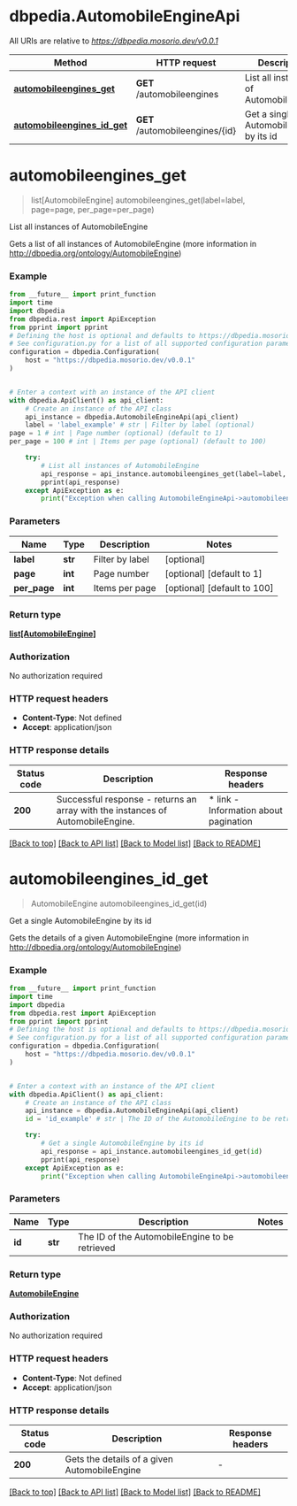 # dbpedia.AutomobileEngineApi

All URIs are relative to *https://dbpedia.mosorio.dev/v0.0.1*

Method | HTTP request | Description
------------- | ------------- | -------------
[**automobileengines_get**](AutomobileEngineApi.md#automobileengines_get) | **GET** /automobileengines | List all instances of AutomobileEngine
[**automobileengines_id_get**](AutomobileEngineApi.md#automobileengines_id_get) | **GET** /automobileengines/{id} | Get a single AutomobileEngine by its id


# **automobileengines_get**
> list[AutomobileEngine] automobileengines_get(label=label, page=page, per_page=per_page)

List all instances of AutomobileEngine

Gets a list of all instances of AutomobileEngine (more information in http://dbpedia.org/ontology/AutomobileEngine)

### Example

```python
from __future__ import print_function
import time
import dbpedia
from dbpedia.rest import ApiException
from pprint import pprint
# Defining the host is optional and defaults to https://dbpedia.mosorio.dev/v0.0.1
# See configuration.py for a list of all supported configuration parameters.
configuration = dbpedia.Configuration(
    host = "https://dbpedia.mosorio.dev/v0.0.1"
)


# Enter a context with an instance of the API client
with dbpedia.ApiClient() as api_client:
    # Create an instance of the API class
    api_instance = dbpedia.AutomobileEngineApi(api_client)
    label = 'label_example' # str | Filter by label (optional)
page = 1 # int | Page number (optional) (default to 1)
per_page = 100 # int | Items per page (optional) (default to 100)

    try:
        # List all instances of AutomobileEngine
        api_response = api_instance.automobileengines_get(label=label, page=page, per_page=per_page)
        pprint(api_response)
    except ApiException as e:
        print("Exception when calling AutomobileEngineApi->automobileengines_get: %s\n" % e)
```

### Parameters

Name | Type | Description  | Notes
------------- | ------------- | ------------- | -------------
 **label** | **str**| Filter by label | [optional] 
 **page** | **int**| Page number | [optional] [default to 1]
 **per_page** | **int**| Items per page | [optional] [default to 100]

### Return type

[**list[AutomobileEngine]**](AutomobileEngine.md)

### Authorization

No authorization required

### HTTP request headers

 - **Content-Type**: Not defined
 - **Accept**: application/json

### HTTP response details
| Status code | Description | Response headers |
|-------------|-------------|------------------|
**200** | Successful response - returns an array with the instances of AutomobileEngine. |  * link - Information about pagination <br>  |

[[Back to top]](#) [[Back to API list]](../README.md#documentation-for-api-endpoints) [[Back to Model list]](../README.md#documentation-for-models) [[Back to README]](../README.md)

# **automobileengines_id_get**
> AutomobileEngine automobileengines_id_get(id)

Get a single AutomobileEngine by its id

Gets the details of a given AutomobileEngine (more information in http://dbpedia.org/ontology/AutomobileEngine)

### Example

```python
from __future__ import print_function
import time
import dbpedia
from dbpedia.rest import ApiException
from pprint import pprint
# Defining the host is optional and defaults to https://dbpedia.mosorio.dev/v0.0.1
# See configuration.py for a list of all supported configuration parameters.
configuration = dbpedia.Configuration(
    host = "https://dbpedia.mosorio.dev/v0.0.1"
)


# Enter a context with an instance of the API client
with dbpedia.ApiClient() as api_client:
    # Create an instance of the API class
    api_instance = dbpedia.AutomobileEngineApi(api_client)
    id = 'id_example' # str | The ID of the AutomobileEngine to be retrieved

    try:
        # Get a single AutomobileEngine by its id
        api_response = api_instance.automobileengines_id_get(id)
        pprint(api_response)
    except ApiException as e:
        print("Exception when calling AutomobileEngineApi->automobileengines_id_get: %s\n" % e)
```

### Parameters

Name | Type | Description  | Notes
------------- | ------------- | ------------- | -------------
 **id** | **str**| The ID of the AutomobileEngine to be retrieved | 

### Return type

[**AutomobileEngine**](AutomobileEngine.md)

### Authorization

No authorization required

### HTTP request headers

 - **Content-Type**: Not defined
 - **Accept**: application/json

### HTTP response details
| Status code | Description | Response headers |
|-------------|-------------|------------------|
**200** | Gets the details of a given AutomobileEngine |  -  |

[[Back to top]](#) [[Back to API list]](../README.md#documentation-for-api-endpoints) [[Back to Model list]](../README.md#documentation-for-models) [[Back to README]](../README.md)

